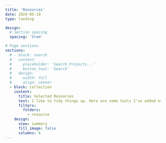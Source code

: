 ```yaml
---
title: 'Resources'
date: 2024-05-19
type: landing

design:
  # Section spacing
  spacing: '5rem'

# Page sections
sections:
  # - block: search
  #   content:
  #     placeholder: 'Search Projects...'
  #     button_text: 'Search'
  #   design:
  #     width: full
  #     align: center
  - block: collection
    content:
      title: Selected Resources
      text: I like to tidy things up. Here are some tools I've added over and over.
      filters:
        folders:
          - resource
    design:
      view: summary
      fill_image: false
      columns: 6
---
```

